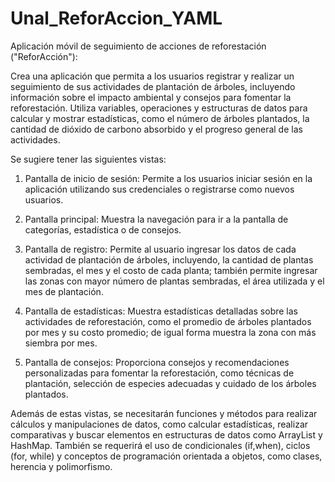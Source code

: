 # Unal_ReforAccion_YAML
Aplicación móvil de seguimiento de acciones de reforestación ("ReforAcción"):

Crea una aplicación que permita a los usuarios registrar y realizar un seguimiento de sus actividades de plantación de árboles, incluyendo información sobre el impacto ambiental y consejos para fomentar la reforestación. Utiliza variables, operaciones y estructuras de datos para calcular y mostrar estadísticas, como el número de árboles plantados, la cantidad de dióxido de carbono absorbido y el progreso general de las actividades.

Se sugiere tener las siguientes vistas:

1. Pantalla de inicio de sesión: Permite a los usuarios iniciar sesión en la aplicación utilizando sus credenciales o registrarse como nuevos usuarios.

2. Pantalla principal: Muestra la navegación para ir a la pantalla de categorías, estadística o de consejos.

3. Pantalla de registro: Permite al usuario ingresar los datos de cada actividad de plantación de árboles, incluyendo, la cantidad de plantas sembradas, el mes y el costo de cada planta; también permite ingresar las zonas con mayor número de plantas sembradas, el área utilizada y el mes de plantación.

4. Pantalla de estadísticas: Muestra estadísticas detalladas sobre las actividades de reforestación, como el promedio de árboles plantados por mes y su costo promedio; de igual forma muestra la zona con más siembra por mes.

5. Pantalla de consejos: Proporciona consejos y recomendaciones personalizadas para fomentar la reforestación, como técnicas de plantación, selección de especies adecuadas y cuidado de los árboles plantados.

Además de estas vistas, se necesitarán funciones y métodos para realizar cálculos y manipulaciones de datos, como calcular estadísticas, realizar comparativas y buscar elementos en estructuras de datos como ArrayList y HashMap. También se requerirá el uso de condicionales (if,when), ciclos (for, while) y conceptos de programación orientada a objetos, como clases, herencia y polimorfismo.
